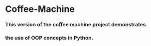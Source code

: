 # Coffee-Machine
### This version of the coffee machine project demonstrates
### the use of OOP concepts in Python.
